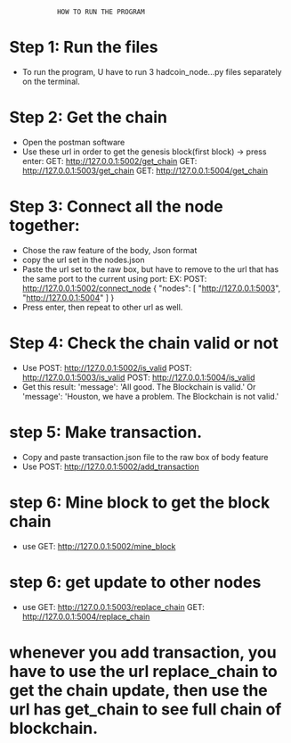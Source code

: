                 HOW TO RUN THE PROGRAM

# Step 1: Run the files
- To run the program, U have to run 3 hadcoin_node...py files separately on the terminal. 

# Step 2: Get the chain
- Open the postman software 
- Use these url in order to get the genesis block(first block) -> press enter:
    GET:    http://127.0.0.1:5002/get_chain 
    GET:    http://127.0.0.1:5003/get_chain
    GET:    http://127.0.0.1:5004/get_chain

# Step 3: Connect all the node together:
- Chose the raw feature of the body, Json format 
- copy the url set in the nodes.json 
- Paste the url set to the raw box, but have to remove to the url that has the same port to the current using port:
    EX: 
    POST:   http://127.0.0.1:5002/connect_node
    {
        "nodes": [
            "http://127.0.0.1:5003",
            "http://127.0.0.1:5004"
        ]
    }
- Press enter, then repeat to other url as well. 

# Step 4: Check the chain valid or not
- Use
    POST: http://127.0.0.1:5002/is_valid
    POST: http://127.0.0.1:5003/is_valid
    POST: http://127.0.0.1:5004/is_valid
- Get this result:
    'message': 'All good. The Blockchain is valid.'
    Or
    'message': 'Houston, we have a problem. The Blockchain is not valid.'

# step 5: Make transaction.
- Copy and paste transaction.json file to the raw box of body feature
- Use 
    POST: http://127.0.0.1:5002/add_transaction

# step 6: Mine block to get the block chain
- use 
    GET: http://127.0.0.1:5002/mine_block

# step 6: get update to other nodes
- use 
    GET: http://127.0.0.1:5003/replace_chain
    GET: http://127.0.0.1:5004/replace_chain


# whenever you add transaction, you have to use the url replace_chain to get the chain update, then use the url has get_chain to see full chain of blockchain. 